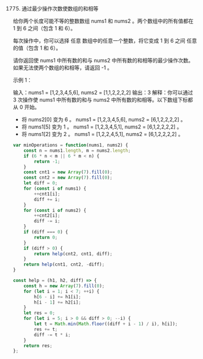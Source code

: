 1775. 通过最少操作次数使数组的和相等

给你两个长度可能不等的整数数组 nums1 和 nums2 。两个数组中的所有值都在 1 到 6 之间（包含 1 和 6）。

每次操作中，你可以选择 任意 数组中的任意一个整数，将它变成 1 到 6 之间 任意 的值（包含 1 和 6）。

请你返回使 nums1 中所有数的和与 nums2 中所有数的和相等的最少操作次数。如果无法使两个数组的和相等，请返回 -1 。

 

示例 1：

输入：nums1 = [1,2,3,4,5,6], nums2 = [1,1,2,2,2,2]
输出：3
解释：你可以通过 3 次操作使 nums1 中所有数的和与 nums2 中所有数的和相等。以下数组下标都从 0 开始。
- 将 nums2[0] 变为 6 。 nums1 = [1,2,3,4,5,6], nums2 = [6,1,2,2,2,2] 。
- 将 nums1[5] 变为 1 。 nums1 = [1,2,3,4,5,1], nums2 = [6,1,2,2,2,2] 。
- 将 nums1[2] 变为 2 。 nums1 = [1,2,2,4,5,1], nums2 = [6,1,2,2,2,2] 。

```js
var minOperations = function(nums1, nums2) {
    const n = nums1.length, m = nums2.length;
    if (6 * n < m || 6 * m < n) {
        return -1;
    }
    const cnt1 = new Array(7).fill(0);
    const cnt2 = new Array(7).fill(0);
    let diff = 0;
    for (const i of nums1) {
        ++cnt1[i];
        diff += i;
    }
    for (const i of nums2) {
        ++cnt2[i];
        diff -= i;
    }
    if (diff === 0) {
        return 0;
    }
    if (diff > 0) {
        return help(cnt2, cnt1, diff);
    }
    return help(cnt1, cnt2, -diff);
}

const help = (h1, h2, diff) => {
    const h = new Array(7).fill(0);
    for (let i = 1; i < 7; ++i) {
        h[6 - i] += h1[i];
        h[i - 1] += h2[i];
    }
    let res = 0;
    for (let i = 5; i > 0 && diff > 0; --i) {
        let t = Math.min(Math.floor((diff + i - 1) / i), h[i]);
        res += t;
        diff -= t * i;
    }
    return res;
};